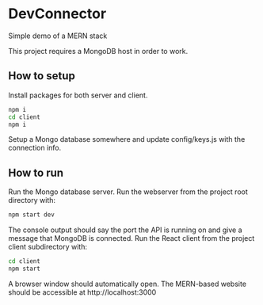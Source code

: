 # DevConnector
Simple demo of a MERN stack

This project requires a MongoDB host in order to work.

## How to setup
Install packages for both server and client.
```bash
npm i
cd client
npm i
```
Setup a Mongo database somewhere and update config/keys.js with the connection info.

## How to run
Run the Mongo database server.
Run the webserver from the project root directory with:
```bash
npm start dev
```
The console output should say the port the API is running on and give a message that MongoDB is connected.
Run the React client from the project client subdirectory with:
```bash
cd client
npm start
```
A browser window should automatically open. The MERN-based website should be accessible at http://localhost:3000
